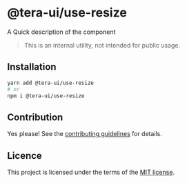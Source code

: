 # @tera-ui/use-resize

A Quick description of the component

> This is an internal utility, not intended for public usage.

## Installation

```sh
yarn add @tera-ui/use-resize
# or
npm i @tera-ui/use-resize
```

## Contribution

Yes please! See the
[contributing guidelines](https://github.com/hieumau12/tera-ui/blob/master/CONTRIBUTING.md)
for details.

## Licence

This project is licensed under the terms of the
[MIT license](https://github.com/hieumau12/tera-ui/blob/master/LICENSE).
